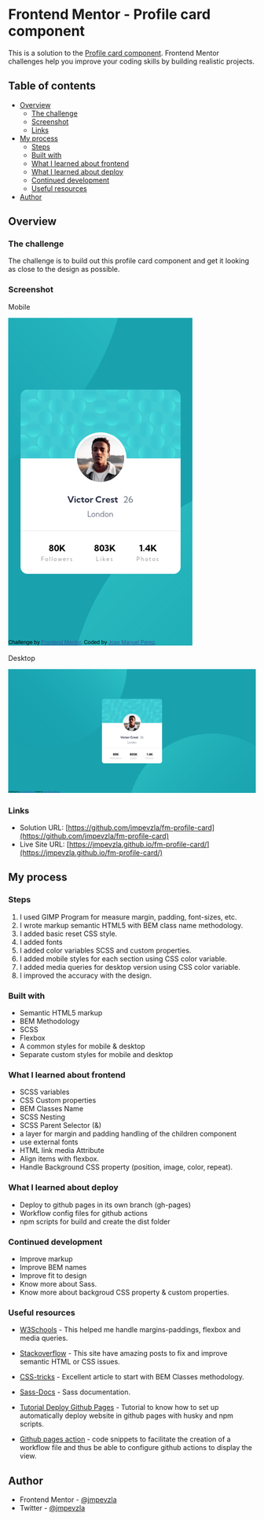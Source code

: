 # Frontend Mentor - Profile card component

This is a solution to the [Profile card component](https://www.frontendmentor.io/challenges/profile-card-component-cfArpWshJ). Frontend Mentor challenges help you improve your coding skills by building realistic projects. 

## Table of contents

- [Overview](#overview)
  - [The challenge](#the-challenge)
  - [Screenshot](#screenshot)
  - [Links](#links)
- [My process](#my-process)
  - [Steps](#steps)
  - [Built with](#built-with)
  - [What I learned about frontend](#what-i-learned-frontend)
  - [What I learned about deploy](#what-i-learned-deploy)
  - [Continued development](#continued-development)
  - [Useful resources](#useful-resources)
- [Author](#author)

## Overview
### The challenge

The challenge is to build out this profile card component and get it looking as close to the design as possible.

### Screenshot

Mobile

![mobile version](/ss/profile-card-mobile.png?raw=true)

Desktop

![desktop version](/ss/profile-card-desktop.png?raw=true)

### Links

- Solution URL: [https://github.com/jmpevzla/fm-profile-card](https://github.com/jmpevzla/fm-profile-card)
- Live Site URL: [https://jmpevzla.github.io/fm-profile-card/](https://jmpevzla.github.io/fm-profile-card/)

## My process

### Steps

1. I used GIMP Program for measure margin, padding, font-sizes, etc.
1. I wrote markup semantic HTML5 with BEM class name methodology.
1. I added basic reset CSS style.
1. I added fonts
1. I added color variables SCSS and custom properties.
1. I added mobile styles for each section using CSS color variable.
1. I added media queries for desktop version using CSS color variable.
1. I improved the accuracy with the design.

### Built with

- Semantic HTML5 markup
- BEM Methodology 
- SCSS
- Flexbox
- A common styles for mobile & desktop 
- Separate custom styles for mobile and desktop

### <a id="what-i-learned-frontend"></a>What I learned about frontend

- SCSS variables
- CSS Custom properties
- BEM Classes Name
- SCSS Nesting 
- SCSS Parent Selector (&)
- a layer for margin and padding handling of the children component
- use external fonts
- HTML link media Attribute
- Align items with flexbox.
- Handle Background CSS property (position, image, color, repeat).

### <a id="what-i-learned-deploy"></a>What I learned about deploy

- Deploy to github pages in its own branch (gh-pages)
- Workflow config files for github actions
- npm scripts for build and create the dist folder

### Continued development

- Improve markup
- Improve BEM names
- Improve fit to design
- Know more about Sass.
- Know more about backgroud CSS property & custom properties.

### Useful resources

- [W3Schools](https://www.w3schools.com) - This helped me handle margins-paddings, flexbox and media queries.

- [Stackoverflow](stackoverflow.com) - This site have amazing posts to fix and improve semantic HTML or CSS issues.

- [CSS-tricks](https://css-tricks.com/bem-101/) - Excellent article to start with BEM Classes methodology.

- [Sass-Docs](https://sass-lang.com/documentation/) - Sass documentation.

- [Tutorial Deploy Github Pages](https://roelofjanelsinga.com/articles/how-to-set-up-automatically-deploy-website-github-pages/) - Tutorial to know how to set up automatically deploy website in github pages with husky and npm scripts.

- [Github pages action](https://github.com/marketplace/actions/github-pages-action) - code snippets to facilitate the creation of a workflow file and thus be able to configure github actions to display the view.

## Author

- Frontend Mentor - [@jmpevzla](https://www.frontendmentor.io/profile/jmpevzla)
- Twitter - [@jmpevzla](https://twitter.com/jmpevzla)
